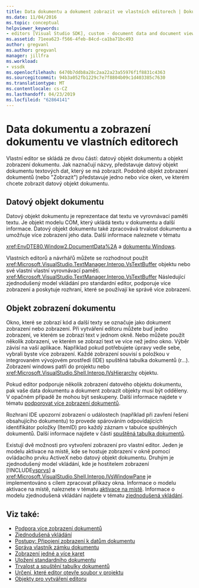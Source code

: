 ```yaml
---
title: Data dokumentu a dokument zobrazit ve vlastních editorech | Dokumentace Microsoftu
ms.date: 11/04/2016
ms.topic: conceptual
helpviewer_keywords:
- editors [Visual Studio SDK], custom - document data and document view
ms.assetid: 71eea623-f566-4feb-84cd-ca1ba71bc493
author: gregvanl
ms.author: gregvanl
manager: jillfra
ms.workload:
- vssdk
ms.openlocfilehash: 6470b7ddb8a28c2aa22a23a55976f1f8831c4363
ms.sourcegitcommit: 94b3a052fb1229c7e7f8804b09c1d403385c7630
ms.translationtype: MT
ms.contentlocale: cs-CZ
ms.lasthandoff: 04/23/2019
ms.locfileid: "62864141"
---
```

# <a name="document-data-and-document-view-in-custom-editors"></a>Data dokumentu a zobrazení dokumentu ve vlastních editorech
Vlastní editor se skládá ze dvou částí: datový objekt dokumentu a objekt zobrazení dokumentu. Jak naznačují názvy, představuje datový objekt dokumentu textových dat, který se má zobrazit. Podobně objekt zobrazení dokumentů (nebo "Zobrazit") představuje jedno nebo více oken, ve kterém chcete zobrazit datový objekt dokumentu.

## <a name="document-data-object"></a>Datový objekt dokumentu
 Datový objekt dokumentu je reprezentace dat textu ve vyrovnávací paměti textu. Je objekt modelu COM, který ukládá textu v dokumentu a další informace. Datový objekt dokumentu také zpracovává trvalost dokumentu a umožňuje více zobrazení jeho data. Další informace naleznete v tématu

 <xref:EnvDTE80.Window2.DocumentData%2A> a [dokumentu Windows](../extensibility/internals/document-windows.md).

 Vlastních editorů a návrhářů můžete se rozhodnout použít <xref:Microsoft.VisualStudio.TextManager.Interop.VsTextBuffer> objektu nebo své vlastní vlastní vyrovnávací paměti. <xref:Microsoft.VisualStudio.TextManager.Interop.VsTextBuffer> Následující zjednodušený model vkládání pro standardní editor, podporuje více zobrazení a poskytuje rozhraní, které se používají ke správě více zobrazení.

## <a name="document-view-object"></a>Objekt zobrazení dokumentu
 Okno, které se zobrazí kód a další texty se označuje jako dokument zobrazení nebo zobrazení. Při vytváření editoru můžete buď jedno zobrazení, ve kterém se zobrazí text v jednom okně. Nebo můžete použít několik zobrazení, ve kterém se zobrazí text ve více než jedno okno. Výběr závisí na vaší aplikace. Například pokud potřebujete úpravy vedle sebe, vybrali byste více zobrazení. Každé zobrazení souvisí s položkou v integrovaném vývojovém prostředí (IDE) spuštěná tabulka dokumentů (r...). Zobrazení windows patří do projektu nebo <xref:Microsoft.VisualStudio.Shell.Interop.IVsHierarchy> objektu.

 Pokud editor podporuje několik zobrazení datového objektu dokumentu, pak vaše data dokumentu a dokument zobrazit objekty musí být odděleny. V opačném případě že mohou být seskupeny. Další informace najdete v tématu [podporovat více zobrazení dokumentů](../extensibility/supporting-multiple-document-views.md).

 Rozhraní IDE upozorní zobrazení o událostech (například při zavření řešení obsahujícího dokumentu) to provede spárováním odpovídajících identifikátor položky (ItemID) pro každý záznam v tabulce spuštěných dokumentů. Další informace najdete v části [spuštěná tabulka dokumentů](../extensibility/internals/running-document-table.md).

 Existují dvě možnosti pro vytvoření zobrazení pro vlastní editor. Jeden je modelu aktivace na místě, kde se hostuje zobrazení v okně pomocí ovládacího prvku ActiveX nebo datový objekt dokumentu. Druhým je zjednodušený model vkládání, kde je hostitelem zobrazení [!INCLUDE[vsprvs](../code-quality/includes/vsprvs_md.md)] a <xref:Microsoft.VisualStudio.Shell.Interop.IVsWindowPane> je implementováno s cílem zpracovat příkazy okna. Informace o modelu aktivace na místě, naleznete v tématu [aktivace na místě](../extensibility/in-place-activation.md). Informace o modelu zjednodušená vkládání najdete v tématu [zjednodušená vkládání](../extensibility/simplified-embedding.md).

## <a name="see-also"></a>Viz také:
- [Podpora více zobrazení dokumentů](../extensibility/supporting-multiple-document-views.md)
- [Zjednodušená vkládání](../extensibility/simplified-embedding.md)
- [Postupy: Připojení zobrazení k datům dokumentu](../extensibility/how-to-attach-views-to-document-data.md)
- [Správa vlastník zámku dokumentu](../extensibility/document-lock-holder-management.md)
- [Zobrazení jedné a více karet](../extensibility/single-and-multi-tab-views.md)
- [Uložení standardního dokumentu](../extensibility/internals/saving-a-standard-document.md)
- [Trvalost a spuštění tabulky dokumentů](../extensibility/internals/persistence-and-the-running-document-table.md)
- [Určení, které editor otevře soubor v projektu](../extensibility/internals/determining-which-editor-opens-a-file-in-a-project.md)
- [Objekty pro vytváření editoru](../extensibility/editor-factories.md)